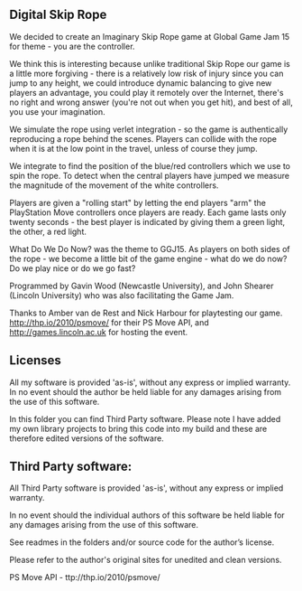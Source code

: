 ## Digital Skip Rope

We decided to create an Imaginary Skip Rope game at Global Game Jam 15 for theme - you are the controller.

We think this is interesting because unlike traditional Skip Rope our game is a little more forgiving - there is a relatively low risk of injury since you can jump to any height, we could introduce dynamic balancing to give new players an advantage, you could play it remotely over the Internet, there's no right and wrong answer (you're not out when you get hit), and best of all, you use your imagination.

We simulate the rope using verlet integration - so the game is authentically reproducing a rope behind the scenes. Players can collide with the rope when it is at the low point in the travel, unless of course they jump.

We integrate to find the position of the blue/red controllers which we use to spin the rope. To detect when the central players have jumped we measure the magnitude of the movement of the white controllers.

Players are given a "rolling start" by letting the end players "arm" the PlayStation Move controllers once players are ready. Each game lasts only twenty seconds - the best player is indicated by giving them a green light, the other, a red light.

What Do We Do Now? was the theme to GGJ15. As players on both sides of the rope - we become a little bit of the game engine - what do we do now? Do we play nice or do we go fast?

Programmed by Gavin Wood (Newcastle University), and John Shearer (Lincoln University) who was also facilitating the Game Jam.

Thanks to Amber van de Rest and Nick Harbour for playtesting our game. http://thp.io/2010/psmove/ for their PS Move API, and http://games.lincoln.ac.uk for hosting the event.

## Licenses

All my software is provided 'as-is', without any express or implied warranty. In no event should the author be held liable for any damages arising from the use of this software.

In this folder you can find Third Party software. Please note I have added my own library projects to bring this code into my build and these are therefore edited versions of the software.

## Third Party software:

All Third Party software is provided 'as-is', without any express or implied warranty.

In no event should the individual authors of this software be held liable for any damages arising from the use of this software.

See readmes in the folders and/or source code for the author’s license.

Please refer to the author's original sites for unedited and clean versions.

PS Move API - ttp://thp.io/2010/psmove/
